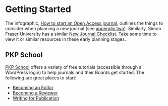 # Getting Started

The infographic, [How to start an Open Access journal](http://hybridpublishing.org/files/2014/07/HOAJ-POSTER-final-web.pdf), outlines the things to consider when planning a new journal (see [appendix two](./appendix-2.md)). Similarly, Simon Fraser University has a similar [New Journal Checklist](https://www.lib.sfu.ca/help/publish/dp/new-journal-checklist). Take some time to view it or similar resources in these early planning stages.

## PKP School
[PKP School](https://pkpschool.sfu.ca/) offers a variety of free tutorials (accessible through a WordPress login) to help journals and their Boards get started. The following are great places to start:

* [Becoming an Editor](https://pkpschool.sfu.ca/courses/becoming-an-editor/)
* [Becoming a Reviewer](https://pkpschool.sfu.ca/courses/becoming-a-reviewer/)
* [Writing for Publication](https://pkpschool.sfu.ca/courses/writing-for-publication/)


